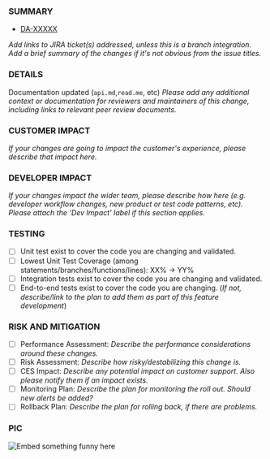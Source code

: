 ### SUMMARY
* [DA-XXXXX](https://jira.dp.hbo.com/browse/DA-XXXXX)

_Add links to JIRA ticket(s) addressed, unless this is a branch integration. Add a brief summary of the changes if it's not obvious from the issue titles._

### DETAILS
Documentation updated (`api.md`,`read.me`, etc)
_Please add any additional context or documentation for reviewers and maintainers of this change, including links to relevant peer review documents._

### CUSTOMER IMPACT
_If your changes are going to impact the customer's experience, please describe that impact here._

### DEVELOPER IMPACT
_If your changes impact the wider team, please describe how here (e.g. developer workflow changes, new product or test code patterns, etc). Please attach the 'Dev Impact' label if this section applies._

### TESTING
- [ ] Unit test exist to cover the code you are changing and validated.
- [ ] Lowest Unit Test Coverage (among statements/branches/functions/lines): XX% -> YY%
- [ ] Integration tests exist to cover the code you are changing and validated.
- [ ] End-to-end tests exist to cover the code you are changing. (_If not, describe/link to the plan to add them as part of this feature development_)

### RISK AND MITIGATION
- [ ] Performance Assessment: _Describe the performance considerations around these changes._
- [ ] Risk Assessment: _Describe how risky/destabilizing this change is._
- [ ] CES Impact: _Describe any potential impact on customer support. Also please notify them if an impact exists._
- [ ] Monitoring Plan: _Describe the plan for monitoring the roll out. Should new alerts be added?_
- [ ] Rollback Plan: _Describe the plan for rolling back, if there are problems._

### PIC
![Embed something funny here](https://giphy.com/trending-gifs)